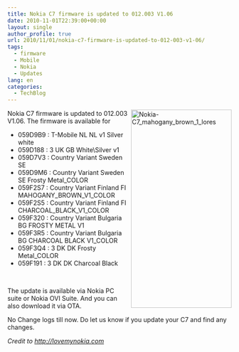 ```yaml
---
title: Nokia C7 firmware is updated to 012.003 V1.06
date: 2010-11-01T22:39:00+00:00
layout: single
author_profile: true
url: 2010/11/01/nokia-c7-firmware-is-updated-to-012-003-v1-06/
tags:
  - firmware
  - Mobile
  - Nokia
  - Updates
lang: en
categories: 
  - TechBlog
---
```

[<img title="Nokia-C7_mahogany_brown_1_lores" border="0" alt="Nokia-C7_mahogany_brown_1_lores" align="right" src="http://lh4.ggpht.com/_vaUVXcmC3OI/TM86kPkkiAI/AAAAAAAAC_c/J4RxzROS2qs/Nokia-C7_mahogany_brown_1_lores_thumb%5B6%5D.jpg?imgmax=800" width="226" height="446" />](http://lh5.ggpht.com/_vaUVXcmC3OI/TM86iXZAOOI/AAAAAAAAC_Y/nItMf_QbJPY/s1600-h/Nokia-C7_mahogany_brown_1_lores%5B5%5D.jpg)Nokia C7 firmware is updated to 012.003 V1.06. The firmware is available for

  * 059D9B9 : T-Mobile NL NL v1 Silver white 
  * 059D188 : 3 UK GB White\Silver v1 
  * 059D7V3 : Country Variant Sweden SE 
  * 059D9M6 : Country Variant Sweden SE Frosty Metal_COLOR 
  * 059F2S7 : Country Variant Finland FI MAHOGANY\_BROWN\_V1_COLOR 
  * 059F2S5 : Country Variant Finland FI CHARCOAL\_BLACK\_V1_COLOR 
  * 059F320 : Country Variant Bulgaria BG FROSTY METAL V1 
  * 059F3R5 : Country Variant Bulgaria BG CHARCOAL BLACK V1_COLOR 
  * 059F3Q4 : 3 DK DK Frosty Metal_COLOR 
  * 059F191 : 3 DK DK Charcoal Black

 

The update is available via Nokia PC suite or Nokia OVI Suite. And you can also download it via OTA.

No Change logs till now. Do let us know if you update your C7 and find any changes.

_Credit to_ [_http://lovemynokia.com_](http://lovemynokia.com/)